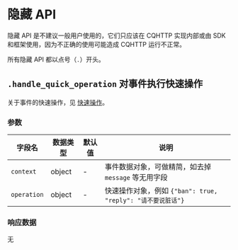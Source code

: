 # 隐藏 API

隐藏 API 是不建议一般用户使用的，它们只应该在 CQHTTP 实现内部或由 SDK 和框架使用，因为不正确的使用可能造成 CQHTTP 运行不正常。

所有隐藏 API 都以点号（`.`）开头。

## `.handle_quick_operation` 对事件执行快速操作

关于事件的快速操作，见 [快速操作](../event/#快速操作)。

### 参数

| 字段名 | 数据类型 | 默认值 | 说明 |
| ----- | ------- | ----- | --- |
| `context` | object | - | 事件数据对象，可做精简，如去掉 `message` 等无用字段 |
| `operation` | object | - | 快速操作对象，例如 `{"ban": true, "reply": "请不要说脏话"}` |

### 响应数据

无
